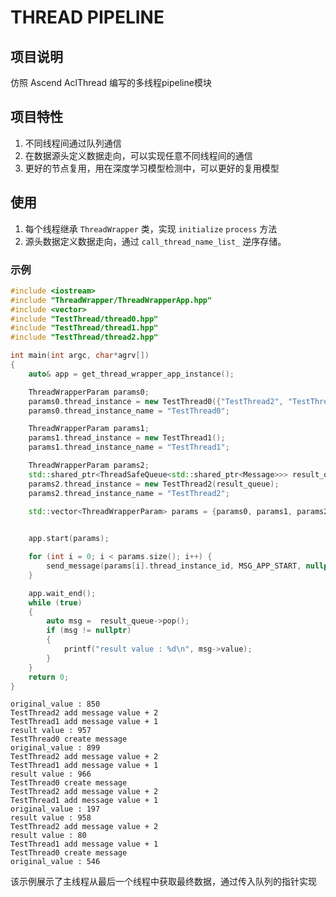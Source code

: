 # THREAD PIPELINE

## 项目说明
仿照 Ascend AclThread 编写的多线程pipeline模块

## 项目特性
1. 不同线程间通过队列通信
2. 在数据源头定义数据走向，可以实现任意不同线程间的通信
3. 更好的节点复用，用在深度学习模型检测中，可以更好的复用模型


## 使用
1. 每个线程继承 `ThreadWrapper` 类，实现 `initialize` `process` 方法
2. 源头数据定义数据走向，通过 `call_thread_name_list_` 逆序存储。

### 示例
``` C++
#include <iostream>
#include "ThreadWrapper/ThreadWrapperApp.hpp"
#include <vector>
#include "TestThread/thread0.hpp"
#include "TestThread/thread1.hpp"
#include "TestThread/thread2.hpp"

int main(int argc, char*agrv[])
{
    auto& app = get_thread_wrapper_app_instance();

    ThreadWrapperParam params0;
    params0.thread_instance = new TestThread0({"TestThread2", "TestThread1"});
    params0.thread_instance_name = "TestThread0";

    ThreadWrapperParam params1;
    params1.thread_instance = new TestThread1();
    params1.thread_instance_name = "TestThread1";

    ThreadWrapperParam params2;
    std::shared_ptr<ThreadSafeQueue<std::shared_ptr<Message>>> result_queue = std::make_shared<ThreadSafeQueue<std::shared_ptr<Message>>>();
    params2.thread_instance = new TestThread2(result_queue);
    params2.thread_instance_name = "TestThread2";

    std::vector<ThreadWrapperParam> params = {params0, params1, params2};

    
    app.start(params);

    for (int i = 0; i < params.size(); i++) {
        send_message(params[i].thread_instance_id, MSG_APP_START, nullptr);
    }

    app.wait_end();
    while (true)
    {
        auto msg =  result_queue->pop();
        if (msg != nullptr)
        {
            printf("result value : %d\n", msg->value);
        }
    }
    return 0;
}
```

```
original_value : 850
TestThread2 add message value + 2
TestThread1 add message value + 1
result value : 957
TestThread0 create message
original_value : 899
TestThread2 add message value + 2
TestThread1 add message value + 1
result value : 966
TestThread0 create message
TestThread2 add message value + 2
TestThread1 add message value + 1
original_value : 197
result value : 958
TestThread2 add message value + 2
result value : 80
TestThread1 add message value + 1
TestThread0 create message
original_value : 546
```
该示例展示了主线程从最后一个线程中获取最终数据，通过传入队列的指针实现
